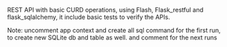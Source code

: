 REST API with basic CURD operations, using Flash, Flask_restful and flask_sqlalchemy, it include basic tests to verify the APIs.

Note: uncomment app context and create all sql command for the first run, to create new SQLite db and table as well. and comment for the next runs 
